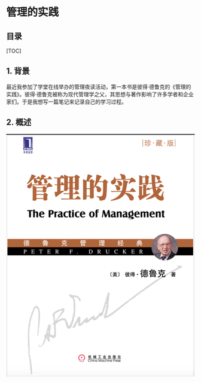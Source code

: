 管理的实践
=====

目录
---

[TOC]

## 1. 背景

最近我参加了学堂在线举办的管理夜读活动，第一本书是彼得·德鲁克的《管理的实践》。彼得·德鲁克被称为现代管理学之父，其思想与著作影响了许多学者和企业家们。于是我想写一篇笔记来记录自己的学习过程。

## 2. 概述

![封面](../../img/读书笔记/管理学/1.管理的实践/封面.png)
